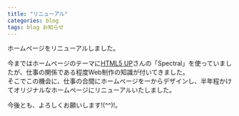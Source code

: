 ```yaml
---
title: "リニューアル"
categories: blog
tags: blog お知らせ
---
```


ホームページをリニューアルしました。

<!--more-->

今まではホームページのテーマに[HTML5 UP](https://html5up.net/)さんの「Spectral」を使っていましたが、仕事の関係である程度Web制作の知識が付いてきました。  
そこでこの機会に、仕事の合間にホームページを一からデザインし、半年程かけてオリジナルなホームページにリニューアルいたしました。

今後とも、よろしくお願いします!(^^)!。